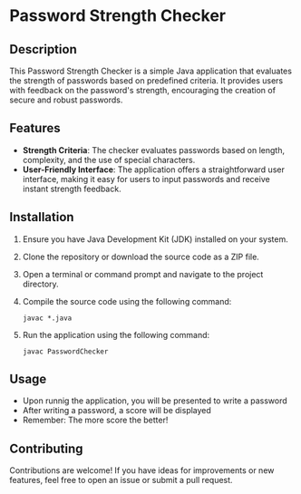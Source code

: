 # Password Strength Checker

## Description
This Password Strength Checker is a simple Java application that evaluates the strength of passwords based on predefined criteria. It provides users with feedback on the password's strength, encouraging the creation of secure and robust passwords.

## Features 
+ **Strength Criteria**: The checker evaluates passwords based on length, complexity, and the use of special characters.
+ **User-Friendly Interface**: The application offers a straightforward user interface, making it easy for users to input passwords and receive instant strength feedback.

## Installation
1. Ensure you have Java Development Kit (JDK) installed on your system.
2. Clone the repository or download the source code as a ZIP file.
3. Open a terminal or command prompt and navigate to the project directory.
4. Compile the source code using the following command: 
      
       javac *.java
       
5. Run the application using the following command: 
      
       javac PasswordChecker
       
## Usage 
+ Upon runnig the application, you will be presented to write a password 
+ After writing a password, a score will be displayed
+ Remember: The more score the better!

## Contributing 
Contributions are welcome! If you have ideas for improvements or new features, feel free to open an issue or submit a pull request.
